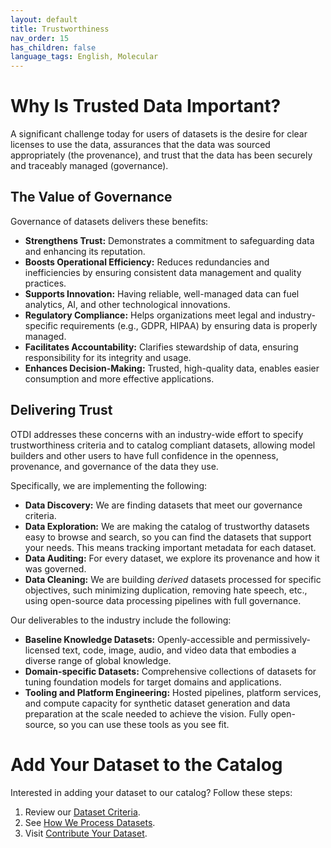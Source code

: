 ```yaml
---
layout: default
title: Trustworthiness
nav_order: 15
has_children: false
language_tags: English, Molecular
---
```


# Why Is Trusted Data Important?

A significant challenge today for users of datasets is the desire for clear licenses to use the data, assurances that the data was sourced appropriately (the provenance), and trust that the data has been securely and traceably managed (governance).

## The Value of Governance

Governance of datasets delivers these benefits:

* **Strengthens Trust:** Demonstrates a commitment to safeguarding data and enhancing its reputation.
* **Boosts Operational Efficiency:** Reduces redundancies and inefficiencies by ensuring consistent data management and quality practices.
* **Supports Innovation:** Having reliable, well-managed data can fuel analytics, AI, and other technological innovations.
* **Regulatory Compliance:** Helps organizations meet legal and industry-specific requirements (e.g., GDPR, HIPAA) by ensuring data is properly managed.
* **Facilitates Accountability:** Clarifies stewardship of data, ensuring responsibility for its integrity and usage.
* **Enhances Decision-Making:** Trusted, high-quality data, enables easier consumption and more effective applications.

## Delivering Trust

OTDI addresses these concerns with an industry-wide effort to specify trustworthiness criteria and to catalog compliant datasets, allowing model builders and other users to have full confidence in the openness, provenance, and governance of the data they use.

Specifically, we are implementing the following:

* **Data Discovery:** We are finding datasets that meet our governance criteria.
* **Data Exploration:** We are making the catalog of trustworthy datasets easy to browse and search, so you can find the datasets that support your needs. This means tracking important metadata for each dataset.
* **Data Auditing:** For every dataset, we explore its provenance and how it was governed.
* **Data Cleaning:** We are building _derived_ datasets processed for specific objectives, such minimizing duplication, removing hate speech, etc., using open-source data processing pipelines with full governance.

Our deliverables to the industry include the following:

* **Baseline Knowledge Datasets:** Openly-accessible and permissively-licensed text, code, image, audio, and video data that embodies a diverse range of global knowledge.
* **Domain-specific Datasets:** Comprehensive collections of datasets for tuning foundation models for target domains and applications.
* **Tooling and Platform Engineering:** Hosted pipelines, platform services, and compute capacity for synthetic dataset generation and data preparation at the scale needed to achieve the vision. Fully open-source, so you can use these tools as you see fit.

# Add Your Dataset to the Catalog

<!-- 
So, why should you get involved?

* **Collaborate on AI Innovation:** Your data can help build more accurate, fair, versatile, and open AI models. You can also connect with like-minded data scientists, AI researchers, and industry leaders in the AI Alliance.
* **Transparency & Trust:** Every contribution is transparent, with robust data provenance, governance, and trust mechanisms. We welcome your expertise to help us improve all aspects of these processes.
* **Tailored Contributions:** The world needs domain-specific datasets to enable model tuning to create open foundation models relevant to domains such as time series, and branches of science and industrial engineering. The world needs more multilingual, including underserved languages, and multimodel datasets. In many areas, the available real-world data is insufficient for the needs to innovate in those areas. Therefore, synthetic datasets are also needed.
 -->

Interested in adding your dataset to our catalog? Follow these steps:

1. Review our [Dataset Criteria]({{site.baseurl}}/dataset-requirements).
2. See [How We Process Datasets]({{site.baseurl}}/our-processing).
3. Visit [Contribute Your Dataset]({{site.baseurl}}/contributing).
